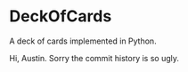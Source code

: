 # DeckOfCards

A deck of cards implemented in Python.

Hi, Austin. Sorry the commit history is so ugly.

